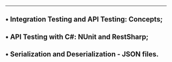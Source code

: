 ---------------------------------------------------------------------------
• Integration Testing and API Testing: Concepts;
----------------------------------------------------------------------
• API Testing with C#: NUnit and RestSharp;
------------------------------------------------------------------
• Serialization and Deserialization - JSON files.
------------------------------------------------------------------------
